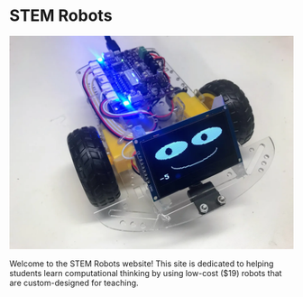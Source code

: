 # STEM Robots

![](./img/display-robot.png)

Welcome to the STEM Robots website!  This site is dedicated to helping students learn computational thinking by using low-cost ($19) robots that
are custom-designed for teaching.